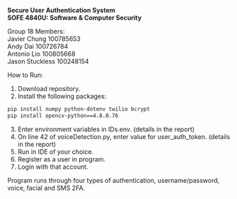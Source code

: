 **Secure User Authentication System**  
**SOFE 4840U: Software & Computer Security**

Group 18 Members:  
Javier Chung  100785653  
Andy Dai  100726784  
Antonio Lio  100805668  
Jason Stuckless  100248154  

How to Run:
1. Download repository.
2. Install the following packages:
```bash
pip install numpy python-dotenv twilio bcrypt
pip install opencv-python==4.8.0.76
```
3. Enter environment variables in IDs.env. (details in the report)
4. On line 42 of voiceDetection.py, enter value for user_auth_token. (details in the report)
5. Run in IDE of your choice.
6. Register as a user in program.
7. Login with that account.

Program runs through four types of authentication, username/password, voice, facial and SMS 2FA.
